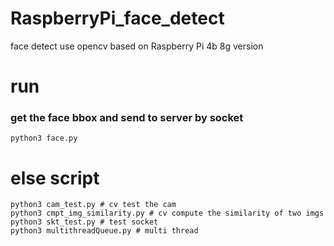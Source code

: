 # RaspberryPi_face_detect
face detect use opencv based on Raspberry Pi 4b 8g version
# run
### get the face bbox and send to server by socket
```
python3 face.py
```
# else script
```
python3 cam_test.py # cv test the cam
python3 cmpt_img_similarity.py # cv compute the similarity of two imgs
python3 skt_test.py # test socket
python3 multithreadQueue.py # multi thread
```
